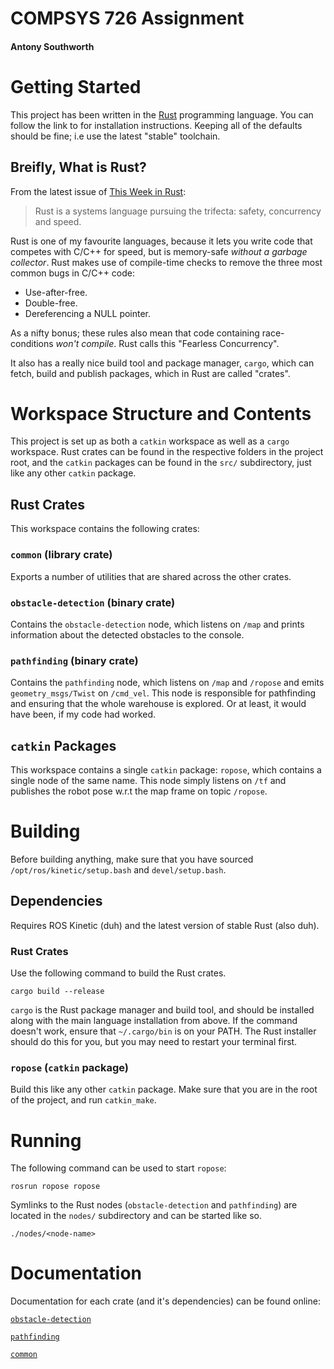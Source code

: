 # COMPSYS 726 Assignment

#### Antony Southworth

# Getting Started

This project has been written in the [Rust](https://www.rust-lang.org/en-US/)
programming language. You can follow the link to for installation instructions.
Keeping all of the defaults should be fine; i.e use the latest "stable"
toolchain.

## Breifly, What is Rust?

From the latest issue of [This Week in
Rust](https://this-week-in-rust.org/blog/2018/05/22/this-week-in-rust-235/):

> Rust is a systems language pursuing the trifecta: safety, concurrency and
> speed.

Rust is one of my favourite languages, because it lets you write code that
competes with C/C++ for speed, but is memory-safe *without a garbage collector*.
Rust makes use of compile-time checks to remove the three most common bugs in
C/C++ code:

* Use-after-free.
* Double-free.
* Dereferencing a NULL pointer.

As a nifty bonus; these rules also mean that code containing race-conditions
*won't compile*. Rust calls this "Fearless Concurrency".

It also has a really nice build tool and package manager, `cargo`, which can
fetch, build and publish packages, which in Rust are called "crates".


# Workspace Structure and Contents

This project is set up as both a `catkin` workspace as well as a `cargo`
workspace. Rust crates can be found in the respective folders in the project
root, and the `catkin` packages can be found in the `src/` subdirectory, just
like any other `catkin` package.


## Rust Crates

This workspace contains the following crates:

### `common` (library crate)

Exports a number of utilities that are shared across the other crates.


### `obstacle-detection` (binary crate)

Contains the `obstacle-detection` node, which listens on `/map` and prints
information about the detected obstacles to the console.


### `pathfinding` (binary crate)

Contains the `pathfinding` node, which listens on `/map` and `/ropose` and emits
`geometry_msgs/Twist` on `/cmd_vel`. This node is responsible for pathfinding
and ensuring that the whole warehouse is explored. Or at least, it would have
been, if my code had worked.


## `catkin` Packages

This workspace contains a single `catkin` package: `ropose`, which contains a
single node of the same name. This node simply listens on `/tf` and publishes
the robot pose w.r.t the map frame on topic `/ropose`.


# Building

Before building anything, make sure that you have sourced
`/opt/ros/kinetic/setup.bash` and `devel/setup.bash`.


## Dependencies

Requires ROS Kinetic (duh) and the latest version of stable Rust (also duh).


### Rust Crates

Use the following command to build the Rust crates.

```
cargo build --release
```

`cargo` is the Rust package manager and build tool, and should be installed
along with the main language installation from above. If the command doesn't
work, ensure that `~/.cargo/bin` is on your PATH. The Rust installer should do
this for you, but you may need to restart your terminal first.


### `ropose` (`catkin` package)

Build this like any other `catkin` package. Make sure that you are in the root
of the project, and run `catkin_make`.



# Running

The following command can be used to start `ropose`:

```
rosrun ropose ropose
```

Symlinks to the Rust nodes (`obstacle-detection` and `pathfinding`) are located
in the `nodes/` subdirectory and can be started like so.

```
./nodes/<node-name>
```

# Documentation

Documentation for each crate (and it's dependencies) can be found online:

[`obstacle-detection`](https://asou651.bitbucket.io/compsys726/doc/obstacle_detection/index.html)

[`pathfinding`](https://asou651.bitbucket.io/compsys726/doc/pathfinding/index.html)

[`common`](https://asou651.bitbucket.io/compsys726/doc/common/index.html)

